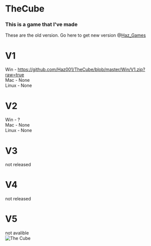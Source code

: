 # TheCube
### This is a game that I've made
These are the old version.
Go here to get new version @<a href="https://games.hazonline.co.uk">Haz_Games</a>

# V1
Win - https://github.com/Haz001/TheCube/blob/master/Win/V1.zip?raw=true <br/>
Mac - None<br/>
Linux - None<br/>
# V2
Win - ?<br/>
Mac - None<br/>
Linux - None<br/>
# V3
not released<br/>
# V4
not released<br/>
# V5
not avalible<br/>
![The Cube](http://games.hazonline.co.uk/Data/Images/Game/The_Cube/thecube2.bmp)
